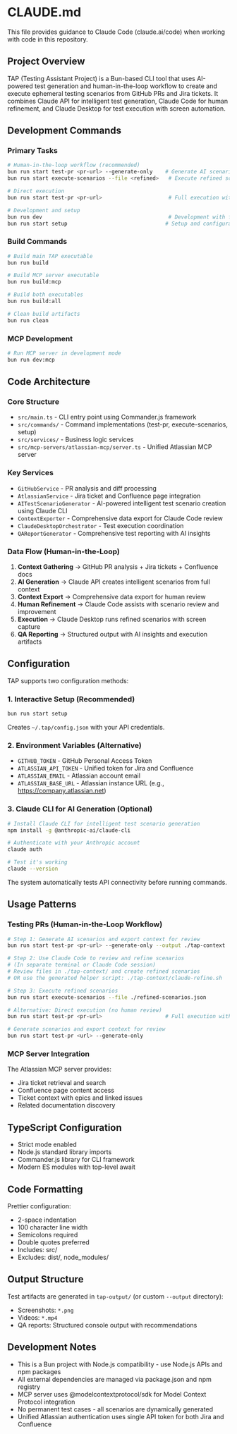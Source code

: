 # CLAUDE.md

This file provides guidance to Claude Code (claude.ai/code) when working with code in this repository.

## Project Overview

TAP (Testing Assistant Project) is a Bun-based CLI tool that uses AI-powered test generation and human-in-the-loop workflow to create and execute ephemeral testing scenarios from GitHub PRs and Jira tickets. It combines Claude API for intelligent test generation, Claude Code for human refinement, and Claude Desktop for test execution with screen automation.

## Development Commands

### Primary Tasks
```bash
# Human-in-the-loop workflow (recommended)
bun run start test-pr <pr-url> --generate-only    # Generate AI scenarios + export context
bun run start execute-scenarios --file <refined>   # Execute refined scenarios

# Direct execution
bun run start test-pr <pr-url>                     # Full execution without review

# Development and setup
bun run dev                                        # Development with file watching
bun run start setup                               # Setup and configuration (interactive)
```

### Build Commands
```bash
# Build main TAP executable
bun run build

# Build MCP server executable
bun run build:mcp

# Build both executables
bun run build:all

# Clean build artifacts
bun run clean
```

### MCP Development
```bash
# Run MCP server in development mode
bun run dev:mcp
```

## Code Architecture

### Core Structure
- `src/main.ts` - CLI entry point using Commander.js framework
- `src/commands/` - Command implementations (test-pr, execute-scenarios, setup)
- `src/services/` - Business logic services
- `src/mcp-servers/atlassian-mcp/server.ts` - Unified Atlassian MCP server

### Key Services
- `GitHubService` - PR analysis and diff processing
- `AtlassianService` - Jira ticket and Confluence page integration
- `AITestScenarioGenerator` - AI-powered intelligent test scenario creation using Claude CLI
- `ContextExporter` - Comprehensive data export for Claude Code review
- `ClaudeDesktopOrchestrator` - Test execution coordination
- `QAReportGenerator` - Comprehensive test reporting with AI insights

### Data Flow (Human-in-the-Loop)
1. **Context Gathering** → GitHub PR analysis + Jira tickets + Confluence docs
2. **AI Generation** → Claude API creates intelligent scenarios from full context
3. **Context Export** → Comprehensive data export for human review
4. **Human Refinement** → Claude Code assists with scenario review and improvement
5. **Execution** → Claude Desktop runs refined scenarios with screen capture
6. **QA Reporting** → Structured output with AI insights and execution artifacts

## Configuration

TAP supports two configuration methods:

### 1. Interactive Setup (Recommended)
```bash
bun run start setup
```
Creates `~/.tap/config.json` with your API credentials.

### 2. Environment Variables (Alternative)
- `GITHUB_TOKEN` - GitHub Personal Access Token
- `ATLASSIAN_API_TOKEN` - Unified token for Jira and Confluence
- `ATLASSIAN_EMAIL` - Atlassian account email
- `ATLASSIAN_BASE_URL` - Atlassian instance URL (e.g., https://company.atlassian.net)

### 3. Claude CLI for AI Generation (Optional)
```bash
# Install Claude CLI for intelligent test scenario generation
npm install -g @anthropic-ai/claude-cli

# Authenticate with your Anthropic account
claude auth

# Test it's working
claude --version
```

The system automatically tests API connectivity before running commands.

## Usage Patterns

### Testing PRs (Human-in-the-Loop Workflow)
```bash
# Step 1: Generate AI scenarios and export context for review
bun run start test-pr <pr-url> --generate-only --output ./tap-context

# Step 2: Use Claude Code to review and refine scenarios
# (In separate terminal or Claude Code session)
# Review files in ./tap-context/ and create refined scenarios
# OR use the generated helper script: ./tap-context/claude-refine.sh

# Step 3: Execute refined scenarios
bun run start execute-scenarios --file ./refined-scenarios.json

# Alternative: Direct execution (no human review)
bun run start test-pr <pr-url>                    # Full execution with AI scenarios

# Generate scenarios and export context for review
bun run start test-pr <url> --generate-only
```

### MCP Server Integration
The Atlassian MCP server provides:
- Jira ticket retrieval and search
- Confluence page content access
- Ticket context with epics and linked issues
- Related documentation discovery

## TypeScript Configuration

- Strict mode enabled
- Node.js standard library imports
- Commander.js library for CLI framework
- Modern ES modules with top-level await

## Code Formatting

Prettier configuration:
- 2-space indentation
- 100 character line width
- Semicolons required
- Double quotes preferred
- Includes: src/
- Excludes: dist/, node_modules/

## Output Structure

Test artifacts are generated in `tap-output/` (or custom `--output` directory):
- Screenshots: `*.png`
- Videos: `*.mp4` 
- QA reports: Structured console output with recommendations

## Development Notes

- This is a Bun project with Node.js compatibility - use Node.js APIs and npm packages
- All external dependencies are managed via package.json and npm registry
- MCP server uses @modelcontextprotocol/sdk for Model Context Protocol integration
- No permanent test cases - all scenarios are dynamically generated
- Unified Atlassian authentication uses single API token for both Jira and Confluence